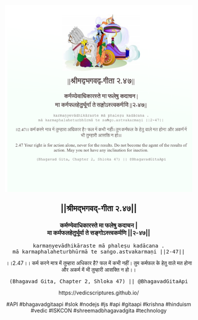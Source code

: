 <img src="../../asset/BG_2_47.png"/>
<center><h2>||श्रीमद्‍भगवद्‍-गीता २.४७||</h2>
<h3>कर्मण्येवाधिकारस्ते मा फलेषु कदाचन |<br/>मा कर्मफलहेतुर्भूर्मा ते सङ्गोऽस्त्वकर्मणि ||२-४७||</h3>
<pre>karmaṇyevādhikāraste mā phaleṣu kadācana .<br/>mā karmaphalaheturbhūrmā te saṅgo.astvakarmaṇi ||2-47||</pre>
<p>।।2.47।। कर्म करने मात्र में तुम्हारा अधिकार है? फल में कभी नहीं। तुम कर्मफल के हेतु वाले मत होना और अकर्म में भी तुम्हारी आसक्ति न हो।।</p>
<pre>(Bhagavad Gita, Chapter 2, Shloka 47) || @BhagavadGitaApi</pre><p>https://vedicscriptures.github.io/</p><p>#API #bhagavadgitaapi #slok #nodejs #js #api #gitaapi #krishna #hinduism #vedic #ISKCON #shreemadbhagavadgita #technology</p></center>